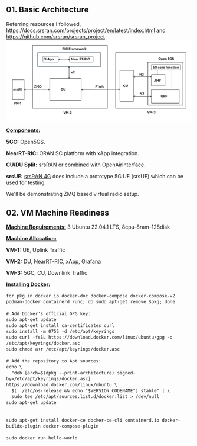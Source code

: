 ## 01. Basic Architecture

Referring resources I followed, \
https://docs.srsran.com/projects/project/en/latest/index.html and 
https://github.com/srsran/srsran_project
![image](5G_network_architecture.png)

  <ins>**Components:**</ins> 
  
  **5GC:** Open5GS.
  
  **NearRT-RIC:** ORAN SC platform with xApp integration.
  
  **CU/DU Split:** srsRAN or combined with OpenAirInterface.
  
  **srsUE:** [srsRAN 4G](https://github.com/srsran/srsRAN_4G) does include a prototype 5G UE (srsUE) which can be used for testing.

 We'll be demonstrating ZMQ based virtual radio setup.

 ## 02. VM Machine Readiness

<ins>**Machine Requirements:**</ins> 3 Ubuntu 22.04.1 LTS, 8cpu-8ram-128disk

<ins>**Machine Allocation:**</ins> 

**VM-1:** UE, Uplink Traffic

**VM-2:** DU, NearRT-RIC, xApp, Grafana

**VM-3:** 5GC, CU, Downlink Traffic

<ins>**Installing Docker:**</ins>

```
for pkg in docker.io docker-doc docker-compose docker-compose-v2 podman-docker containerd runc; do sudo apt-get remove $pkg; done

# Add Docker's official GPG key:
sudo apt-get update
sudo apt-get install ca-certificates curl
sudo install -m 0755 -d /etc/apt/keyrings
sudo curl -fsSL https://download.docker.com/linux/ubuntu/gpg -o /etc/apt/keyrings/docker.asc
sudo chmod a+r /etc/apt/keyrings/docker.asc

# Add the repository to Apt sources:
echo \
  "deb [arch=$(dpkg --print-architecture) signed-by=/etc/apt/keyrings/docker.asc] https://download.docker.com/linux/ubuntu \
  $(. /etc/os-release && echo "$VERSION_CODENAME") stable" | \
  sudo tee /etc/apt/sources.list.d/docker.list > /dev/null
sudo apt-get update


sudo apt-get install docker-ce docker-ce-cli containerd.io docker-buildx-plugin docker-compose-plugin

sudo docker run hello-world
```

&nbsp;
